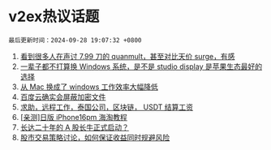 # v2ex热议话题

`最后更新时间：2024-09-28 19:07:32 +0800`

1. [看到很多人在声讨 7.99 刀的 quanmult，甚至对比天价 surge，有感](https://www.v2ex.com/t/1076467)
1. [一辈子都不打算换 Windows 系统，是不是 studio display 是苹果生态最好的选择](https://www.v2ex.com/t/1076518)
1. [从 Mac 换成了 windows 工作效率大幅降低](https://www.v2ex.com/t/1076493)
1. [百度云确实会屏蔽加密文件](https://www.v2ex.com/t/1076501)
1. [求助，远程工作，泰国公司，区块链， USDT 结算工资](https://www.v2ex.com/t/1076491)
1. [[亲测]日版 iPhone16pm 海淘教程](https://www.v2ex.com/t/1076559)
1. [长达二十年的 A 股长牛正式启动？](https://www.v2ex.com/t/1076498)
1. [股市交易策略讨论，如何保证收益同时规避风险](https://www.v2ex.com/t/1076513)

